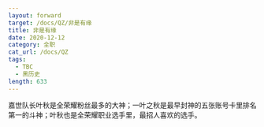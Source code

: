 ```yaml
---
layout: forward
target: /docs/QZ/非是有缘
title: 非是有缘
date: 2020-12-12
category: 全职
cat_url: /docs/QZ
tags: 
  - TBC
  - 黑历史
length: 633
---
```


嘉世队长叶秋是全荣耀粉丝最多的大神；一叶之秋是最早封神的五张账号卡里排名第一的斗神；叶秋也是全荣耀职业选手里，最招人喜欢的选手。
